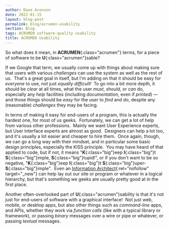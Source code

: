 ```yaml
---
author: Dave Aronson
date: 2022-01-15
layout: blog-post
permalink: blog/acrumen-usability
section: Blog
tags: ACRUMEN software-quality usability
title: ACRUMEN Usability
---
```


So what does it mean, in **ACRUMEN**{:class="acrumen"} terms,
for a piece of software to be **U**{:class="acrumen"}sable?

If we Google that term,
we usually come up with things about
making sure that users with various _challenges_
can use the system as well as the rest of us.&nbsp;
That's a great goal in itself,
but I'm adding on that it should be
easy for _everyone_ to use,
not just _equally difficult!_&nbsp;
To go into a bit more depth,
it should be _clear_ at all times,
what the user _must_, _should_, or _can_ do,
especially any _help_ facilities
(including _documentation_, even if _printed_) &mdash;
and those things should be _easy_ for the user to _find_ and _do_,
despite any (reasonable) _challenges_ they may be facing.

In terms of making it easy for end-users of a program,
this is actually the hardest one, for most of us geeks.&nbsp;
Fortunately, we can get a lot of help from
various other professions.&nbsp;
Mainly we want User Experience experts,
but User Interface experts are almost as good.&nbsp;
Designers can help a lot too,
and it's usually a lot easier and cheaper to hire them.&nbsp;
Once again, though, we can go a long way with their mindset,
and in particular some basic design principles,
especially the KISS principle.&nbsp;
You may have heard of that applied to code,
but if not, it means
"**K**{:class="big"}eep **I**{:class="big"}t **S**{:class="big"}imple, **S**{:class="big"}tupid!",
or if you don't want to be so negative,
"**K**{:class="big"}eep **I**{:class="big"}t **S**{:class="big"}uper-**S**{:class="big"}imple".&nbsp;
Even an
[Information Architect](https://en.wikipedia.org/wiki/Information_architecture){:rel="nofollow" target="_new"}
can help lay out our site or program or whatever in a logical hierarchy,
but that's something we geeks are usually pretty good at in the first place.

Another often-overlooked part of **U**{:class="acrumen"}sability is
that it's not just for end-users
of software with a graphical interface!&nbsp;
Not just web, mobile, or desktop apps,
but also other things such as
_command-line_ apps,
and APIs,
whether they work via _function calls_
(like with a typical library or framework),
or passing _binary_ messages over a wire or pipe or whatever,
or passing _textual_ messages.
